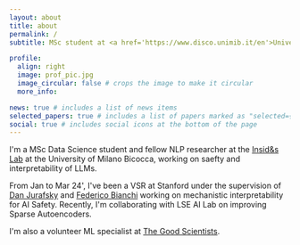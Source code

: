 ```yaml
---
layout: about
title: about
permalink: /
subtitle: MSc student at <a href='https://www.disco.unimib.it/en'>University of Milano Bicocca</a>.

profile:
  align: right
  image: prof_pic.jpg
  image_circular: false # crops the image to make it circular
  more_info:

news: true # includes a list of news items
selected_papers: true # includes a list of papers marked as "selected={true}"
social: true # includes social icons at the bottom of the page
---
```


I'm a MSc Data Science student and fellow NLP researcher at the <a href="https://inside.disco.unimib.it/">Insid&s Lab</a> at the University of Milano Bicocca, working on saefty and interpretability of LLMs.

From Jan to Mar 24', I've been a VSR at Stanford under the supervision of <a href="https://web.stanford.edu/~jurafsky/">Dan Jurafsky</a> and <a href="https://federicobianchi.io">Federico Bianchi</a> working on mechanistic interpretability for AI Safety. Recently, I'm collaborating with LSE AI Lab on improving Sparse Autoencoders.

I'm also a volunteer ML specialist at <a href="https://thegoodscientists.com/">The Good Scientists</a>.